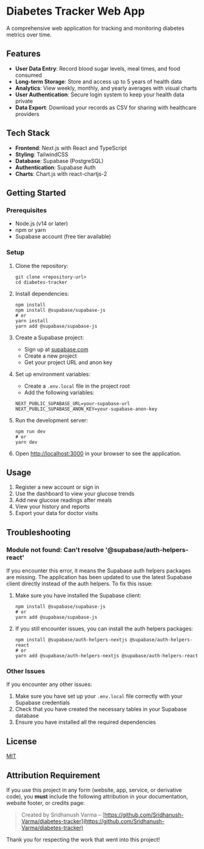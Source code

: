 # Diabetes Tracker Web App

A comprehensive web application for tracking and monitoring diabetes metrics over time.

## Features

- **User Data Entry**: Record blood sugar levels, meal times, and food consumed
- **Long-term Storage**: Store and access up to 5 years of health data
- **Analytics**: View weekly, monthly, and yearly averages with visual charts
- **User Authentication**: Secure login system to keep your health data private
- **Data Export**: Download your records as CSV for sharing with healthcare providers

## Tech Stack

- **Frontend**: Next.js with React and TypeScript
- **Styling**: TailwindCSS
- **Database**: Supabase (PostgreSQL)
- **Authentication**: Supabase Auth
- **Charts**: Chart.js with react-chartjs-2

## Getting Started

### Prerequisites

- Node.js (v14 or later)
- npm or yarn
- Supabase account (free tier available)

### Setup

1. Clone the repository:
   ```
   git clone <repository-url>
   cd diabetes-tracker
   ```

2. Install dependencies:
   ```
   npm install
   npm install @supabase/supabase-js
   # or
   yarn install
   yarn add @supabase/supabase-js
   ```

3. Create a Supabase project:
   - Sign up at [supabase.com](https://supabase.com)
   - Create a new project
   - Get your project URL and anon key

4. Set up environment variables:
   - Create a `.env.local` file in the project root
   - Add the following variables:
   ```
   NEXT_PUBLIC_SUPABASE_URL=your-supabase-url
   NEXT_PUBLIC_SUPABASE_ANON_KEY=your-supabase-anon-key
   ```


5. Run the development server:
   ```
   npm run dev
   # or
   yarn dev
   ```

6. Open [http://localhost:3000](http://localhost:3000) in your browser to see the application.

## Usage

1. Register a new account or sign in
2. Use the dashboard to view your glucose trends
3. Add new glucose readings after meals
4. View your history and reports
5. Export your data for doctor visits

## Troubleshooting

### Module not found: Can't resolve '@supabase/auth-helpers-react'

If you encounter this error, it means the Supabase auth helpers packages are missing. The application has been updated to use the latest Supabase client directly instead of the auth helpers. To fix this issue:

1. Make sure you have installed the Supabase client:
   ```
   npm install @supabase/supabase-js
   # or
   yarn add @supabase/supabase-js
   ```

2. If you still encounter issues, you can install the auth helpers packages:
   ```
   npm install @supabase/auth-helpers-nextjs @supabase/auth-helpers-react
   # or
   yarn add @supabase/auth-helpers-nextjs @supabase/auth-helpers-react
   ```

### Other Issues

If you encounter any other issues:

1. Make sure you have set up your `.env.local` file correctly with your Supabase credentials
2. Check that you have created the necessary tables in your Supabase database
3. Ensure you have installed all the required dependencies

## License

[MIT](LICENSE)

## Attribution Requirement

If you use this project in any form (website, app, service, or derivative code), you **must** include the following attribution in your documentation, website footer, or credits page:

> Created by Sridhanush Varma – [https://github.com/Sridhanush-Varma/diabetes-tracker](https://github.com/Sridhanush-Varma/diabetes-tracker)

Thank you for respecting the work that went into this project! 


